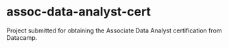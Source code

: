 # assoc-data-analyst-cert
Project submitted for obtaining the Associate Data Analyst certification from Datacamp.
